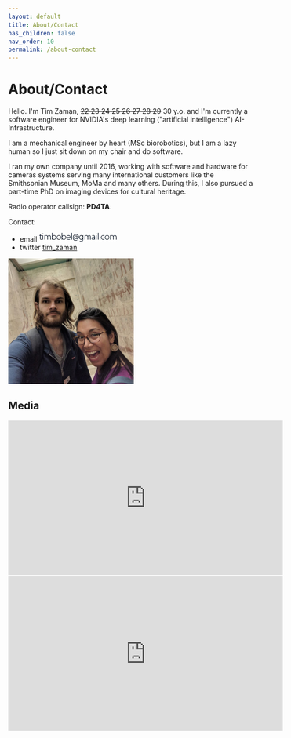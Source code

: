 ```yaml
---
layout: default
title: About/Contact
has_children: false
nav_order: 10
permalink: /about-contact
---
```


# About/Contact

Hello. I'm Tim Zaman, ~~22 23 24 25 26 27 28 29~~ 30 y.o. and I'm currently a software engineer for NVIDIA's deep learning ("artificial intelligence") AI-Infrastructure.

I am a mechanical engineer by heart (MSc biorobotics), but I am a lazy human so I just sit down on my chair and do software.

I ran my own company until 2016, working with software and hardware for cameras systems serving many international customers like the Smithsonian Museum, MoMa and many others. During this, I also pursued a part-time PhD on imaging devices for cultural heritage.

Radio operator callsign: **PD4TA**.

Contact:

* email ![Image](docs/about/email.jpg)
* twitter [tim_zaman](https://twitter.com/tim_zaman)

<img src="docs/about/tzdnz-NYC-2019.jpg" alt="Tim and Dany" width="256"/>

## Media

<iframe width="560" height="315" src="https://www.youtube.com/embed/kShT_Z3GJSU" frameborder="0" allow="accelerometer; autoplay; encrypted-media; gyroscope; picture-in-picture" allowfullscreen></iframe>

<iframe width="560" height="315" src="https://www.youtube.com/embed/er5N1Zv3oac" frameborder="0" allow="accelerometer; autoplay; encrypted-media; gyroscope; picture-in-picture" allowfullscreen></iframe>